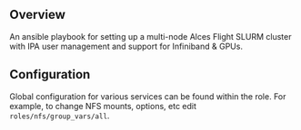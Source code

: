 
## Overview

An ansible playbook for setting up a multi-node Alces Flight SLURM cluster with IPA user management and support for Infiniband & GPUs.

## Configuration 

Global configuration for various services can be found within the role. For example, to change NFS mounts, options, etc edit `roles/nfs/group_vars/all`. 
